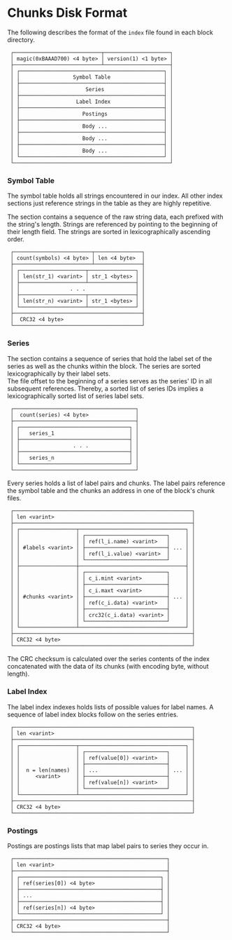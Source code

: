 # Chunks Disk Format

The following describes the format of the `index` file found in each block directory.

```
 ┌────────────────────────────┬─────────────────────┐
 │ magic(0xBAAAD700) <4 byte> │ version(1) <1 byte> │
 ├────────────────────────────┴─────────────────────┤
 │ ┌──────────────────────────────────────────────┐ │
 │ │                 Symbol Table                 │ │
 │ ├──────────────────────────────────────────────┤ │
 │ │                     Series                   │ │
 │ ├──────────────────────────────────────────────┤ │
 │ │                  Label Index                 │ │
 │ ├──────────────────────────────────────────────┤ │
 │ │                    Postings                  │ │
 │ ├──────────────────────────────────────────────┤ │
 │ │                    Body ...                  │ │
 │ ├──────────────────────────────────────────────┤ │
 │ │                    Body ...                  │ │
 │ ├──────────────────────────────────────────────┤ │
 │ │                    Body ...                  │ │
 │ └──────────────────────────────────────────────┘ │
 └──────────────────────────────────────────────────┘
```


### Symbol Table

The symbol table holds all strings encountered in our index. All other index sections just reference strings in the table as they are highly repetitive.

The section contains a sequence of the raw string data, each prefixed with the string's length.
Strings are referenced by pointing to the beginning of their length field. The strings are sorted in lexicographically ascending order.

```
 ┌─────────────────────────┬───────────────┐
 │ count(symbols) <4 byte> │ len <4 byte>  │
 ├─────────────────────────┴───────────────┤
 │ ┌─────────────────────┬───────────────┐ │
 │ │ len(str_1) <varint> │ str_1 <bytes> │ │
 │ ├─────────────────────┴───────────────┤ │
 │ │                . . .                │ │
 │ ├─────────────────────┬───────────────┤ │
 │ │ len(str_n) <varint> │ str_1 <bytes> │ │
 │ └─────────────────────┴───────────────┘ │
 ├─────────────────────────────────────────┤
 │  CRC32 <4 byte>                         │
 └─────────────────────────────────────────┘
```


### Series

The section contains a sequence of series that hold the label set of the series as well as the chunks within the block. The series are sorted lexicographically by their label sets.  
The file offset to the beginning of a series serves as the series' ID in all subsequent references. Thereby, a sorted list of series IDs implies a lexicographically sorted list of series label sets.

```
 ┌───────────────────────────────────────┐
 │  count(series) <4 byte>               │
 ├───────────────────────────────────────┤
 │ ┌───────────────────────────────────┐ │
 │ │   series_1                        │ │
 │ ├───────────────────────────────────┤ │
 │ │                 . . .             │ │
 │ ├───────────────────────────────────┤ │
 │ │   series_n                        │ │
 │ └───────────────────────────────────┘ │
 └───────────────────────────────────────┘
```

Every series holds a list of label pairs and chunks. The label pairs reference the symbol table and the chunks an address in one of the block's chunk files.

```
 ┌─────────────────────────────────────────────────────────┐
 │ len <varint>                                            │
 ├─────────────────────────────────────────────────────────┤
 │ ┌──────────────────┬──────────────────────────────────┐ │
 │ │                  │ ┌──────────────────────────┐     │ │
 │ │                  │ │ ref(l_i.name) <varint>   │     │ │
 │ │ #labels <varint> │ ├──────────────────────────┤ ... │ │
 │ │                  │ │ ref(l_i.value) <varint>  │     │ │
 │ │                  │ └──────────────────────────┘     │ │
 │ ├──────────────────┼──────────────────────────────────┤ │
 │ │                  │ ┌──────────────────────────┐     │ │
 │ │                  │ │ c_i.mint <varint>        │     │ │
 │ │                  │ ├──────────────────────────┤     │ │
 │ │                  │ │ c_i.maxt <varint>        │     │ │
 │ │ #chunks <varint> │ ├──────────────────────────┤ ... │ │
 │ │                  │ │ ref(c_i.data) <varint>   │     │ │
 │ │                  │ ├──────────────────────────┤     │ │
 │ │                  │ │ crc32(c_i.data) <varint> │     │ │
 │ │                  │ └──────────────────────────┘     │ │
 │ └──────────────────┴──────────────────────────────────┘ │
 ├─────────────────────────────────────────────────────────┤
 │ CRC32 <4 byte>                                          │
 └─────────────────────────────────────────────────────────┘
```

The CRC checksum is calculated over the series contents of the index concatenated with the data of its chunks (with encoding byte, without length).


### Label Index

The label index indexes holds lists of possible values for label names. A sequence of label index blocks follow on the series entries.

```
 ┌─────────────────────────────────────────────────────────┐
 │ len <varint>                                            │
 ├─────────────────────────────────────────────────────────┤
 │ ┌──────────────────┬──────────────────────────────────┐ │
 │ │                  │ ┌──────────────────────────┐     │ │
 │ │                  │ │ ref(value[0]) <varint>   │     │ │
 │ │                  │ ├──────────────────────────┤     │ │
 │ │  n = len(names)  │ │ ...                      │ ... │ │
 │ │     <varint>     │ ├──────────────────────────┤     │ │
 │ │                  │ │ ref(value[n]) <varint>   │     │ │
 │ │                  │ └──────────────────────────┘     │ │
 │ └──────────────────┴──────────────────────────────────┘ │
 ├─────────────────────────────────────────────────────────┤
 │ CRC32 <4 byte>                                          │
 └─────────────────────────────────────────────────────────┘
```


### Postings

Postings are postings lists that map label pairs to series they occur in.

```
 ┌─────────────────────────────────────────────────┐
 │ len <varint>                                    │
 ├─────────────────────────────────────────────────┤
 │ ┌─────────────────────────────────────────────┐ │
 │ │ ref(series[0]) <4 byte>                     │ │
 │ ├─────────────────────────────────────────────┤ │
 │ │ ...                                         │ │
 │ ├─────────────────────────────────────────────┤ │
 │ │ ref(series[n]) <4 byte>                     │ │
 │ └─────────────────────────────────────────────┘ │
 ├─────────────────────────────────────────────────┤
 │ CRC32 <4 byte>                                  │
 └─────────────────────────────────────────────────┘
```


###